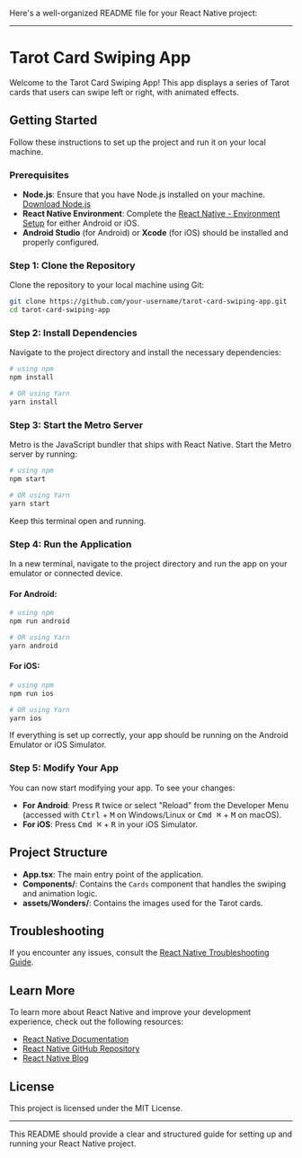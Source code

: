 Here's a well-organized README file for your React Native project:

---

# Tarot Card Swiping App

Welcome to the Tarot Card Swiping App! This app displays a series of Tarot cards that users can swipe left or right, with animated effects.

## Getting Started

Follow these instructions to set up the project and run it on your local machine.

### Prerequisites

- **Node.js**: Ensure that you have Node.js installed on your machine. [Download Node.js](https://nodejs.org/)
- **React Native Environment**: Complete the [React Native - Environment Setup](https://reactnative.dev/docs/environment-setup) for either Android or iOS.
- **Android Studio** (for Android) or **Xcode** (for iOS) should be installed and properly configured.

### Step 1: Clone the Repository

Clone the repository to your local machine using Git:

```bash
git clone https://github.com/your-username/tarot-card-swiping-app.git
cd tarot-card-swiping-app
```

### Step 2: Install Dependencies

Navigate to the project directory and install the necessary dependencies:

```bash
# using npm
npm install

# OR using Yarn
yarn install
```

### Step 3: Start the Metro Server

Metro is the JavaScript bundler that ships with React Native. Start the Metro server by running:

```bash
# using npm
npm start

# OR using Yarn
yarn start
```

Keep this terminal open and running.

### Step 4: Run the Application

In a new terminal, navigate to the project directory and run the app on your emulator or connected device.

#### For Android:

```bash
# using npm
npm run android

# OR using Yarn
yarn android
```

#### For iOS:

```bash
# using npm
npm run ios

# OR using Yarn
yarn ios
```

If everything is set up correctly, your app should be running on the Android Emulator or iOS Simulator.

### Step 5: Modify Your App

You can now start modifying your app. To see your changes:

- **For Android**: Press <kbd>R</kbd> twice or select "Reload" from the Developer Menu (accessed with <kbd>Ctrl</kbd> + <kbd>M</kbd> on Windows/Linux or <kbd>Cmd ⌘</kbd> + <kbd>M</kbd> on macOS).
- **For iOS**: Press <kbd>Cmd ⌘</kbd> + <kbd>R</kbd> in your iOS Simulator.

## Project Structure

- **App.tsx**: The main entry point of the application.
- **Components/**: Contains the `Cards` component that handles the swiping and animation logic.
- **assets/Wonders/**: Contains the images used for the Tarot cards.

## Troubleshooting

If you encounter any issues, consult the [React Native Troubleshooting Guide](https://reactnative.dev/docs/troubleshooting).

## Learn More

To learn more about React Native and improve your development experience, check out the following resources:

- [React Native Documentation](https://reactnative.dev)
- [React Native GitHub Repository](https://github.com/facebook/react-native)
- [React Native Blog](https://reactnative.dev/blog)

## License

This project is licensed under the MIT License.

---

This README should provide a clear and structured guide for setting up and running your React Native project.
